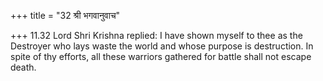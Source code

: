 +++
title = "32 श्री भगवानुवाच"

+++
11.32 Lord Shri Krishna replied: I have shown myself to thee as the
Destroyer who lays waste the world and whose purpose is destruction. In
spite of thy efforts, all these warriors gathered for battle shall not
escape death.
